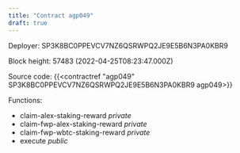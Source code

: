 ```yaml
---
title: "Contract agp049"
draft: true
---
```

Deployer: SP3K8BC0PPEVCV7NZ6QSRWPQ2JE9E5B6N3PA0KBR9


 



Block height: 57483 (2022-04-25T08:23:47.000Z)

Source code: {{<contractref "agp049" SP3K8BC0PPEVCV7NZ6QSRWPQ2JE9E5B6N3PA0KBR9 agp049>}}

Functions:

* claim-alex-staking-reward _private_
* claim-fwp-alex-staking-reward _private_
* claim-fwp-wbtc-staking-reward _private_
* execute _public_
